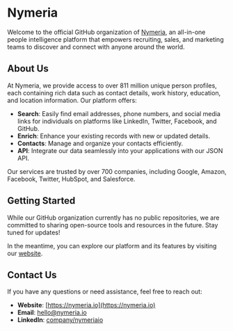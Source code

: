 # Nymeria

Welcome to the official GitHub organization of [Nymeria](https://nymeria.io), an all-in-one people intelligence platform that empowers recruiting, sales, and marketing teams to discover and connect with anyone around the world.

## About Us

At Nymeria, we provide access to over 811 million unique person profiles, each containing rich data such as contact details, work history, education, and location information. Our platform offers:

- **Search**: Easily find email addresses, phone numbers, and social media links for individuals on platforms like LinkedIn, Twitter, Facebook, and GitHub.
- **Enrich**: Enhance your existing records with new or updated details.
- **Contacts**: Manage and organize your contacts efficiently.
- **API**: Integrate our data seamlessly into your applications with our JSON API.

Our services are trusted by over 700 companies, including Google, Amazon, Facebook, Twitter, HubSpot, and Salesforce.

## Getting Started

While our GitHub organization currently has no public repositories, we are committed to sharing open-source tools and resources in the future. Stay tuned for updates!

In the meantime, you can explore our platform and its features by visiting our [website](https://nymeria.io).

## Contact Us

If you have any questions or need assistance, feel free to reach out:

- **Website**: [https://nymeria.io](https://nymeria.io)
- **Email**: hello@nymeria.io
- **LinkedIn**: [company/nymeriaio](https://www.linkedin.com/company/nymeriaio)
